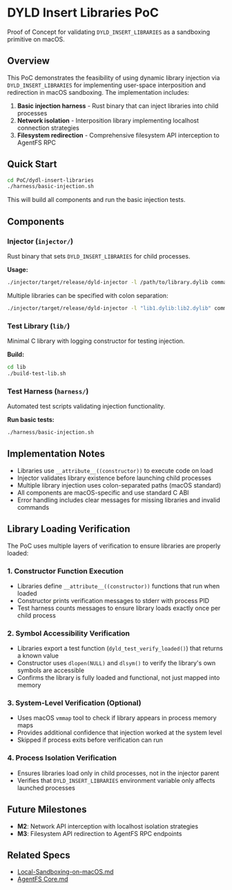 # DYLD Insert Libraries PoC

Proof of Concept for validating `DYLD_INSERT_LIBRARIES` as a sandboxing primitive on macOS.

## Overview

This PoC demonstrates the feasibility of using dynamic library injection via `DYLD_INSERT_LIBRARIES` for implementing user-space interposition and redirection in macOS sandboxing. The implementation includes:

1. **Basic injection harness** - Rust binary that can inject libraries into child processes
2. **Network isolation** - Interposition library implementing localhost connection strategies
3. **Filesystem redirection** - Comprehensive filesystem API interception to AgentFS RPC

## Quick Start

```bash
cd PoC/dydl-insert-libraries
./harness/basic-injection.sh
```

This will build all components and run the basic injection tests.

## Components

### Injector (`injector/`)

Rust binary that sets `DYLD_INSERT_LIBRARIES` for child processes.

**Usage:**

```bash
./injector/target/release/dyld-injector -l /path/to/library.dylib command [args...]
```

Multiple libraries can be specified with colon separation:

```bash
./injector/target/release/dyld-injector -l "lib1.dylib:lib2.dylib" command
```

### Test Library (`lib/`)

Minimal C library with logging constructor for testing injection.

**Build:**

```bash
cd lib
./build-test-lib.sh
```

### Test Harness (`harness/`)

Automated test scripts validating injection functionality.

**Run basic tests:**

```bash
./harness/basic-injection.sh
```

## Implementation Notes

- Libraries use `__attribute__((constructor))` to execute code on load
- Injector validates library existence before launching child processes
- Multiple library injection uses colon-separated paths (macOS standard)
- All components are macOS-specific and use standard C ABI
- Error handling includes clear messages for missing libraries and invalid commands

## Library Loading Verification

The PoC uses multiple layers of verification to ensure libraries are properly loaded:

### 1. Constructor Function Execution

- Libraries define `__attribute__((constructor))` functions that run when loaded
- Constructor prints verification messages to stderr with process PID
- Test harness counts messages to ensure library loads exactly once per child process

### 2. Symbol Accessibility Verification

- Libraries export a test function (`dyld_test_verify_loaded()`) that returns a known value
- Constructor uses `dlopen(NULL)` and `dlsym()` to verify the library's own symbols are accessible
- Confirms the library is fully loaded and functional, not just mapped into memory

### 3. System-Level Verification (Optional)

- Uses macOS `vmmap` tool to check if library appears in process memory maps
- Provides additional confidence that injection worked at the system level
- Skipped if process exits before verification can run

### 4. Process Isolation Verification

- Ensures libraries load only in child processes, not in the injector parent
- Verifies that `DYLD_INSERT_LIBRARIES` environment variable only affects launched processes

## Future Milestones

- **M2**: Network API interception with localhost isolation strategies
- **M3**: Filesystem API redirection to AgentFS RPC endpoints

## Related Specs

- [Local-Sandboxing-on-macOS.md](../../specs/Public/Sandboxing/Local-Sandboxing-on-macOS.md)
- [AgentFS Core.md](../../specs/Public/AgentFS/AgentFS-Core.md)
